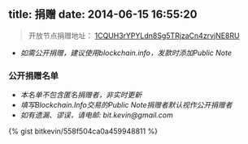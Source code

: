 title: 捐赠
date: 2014-06-15 16:55:20
---

> 开放节点捐赠地址： [1CQUH3rYPYLdn8Sg5TRjzaCn4zrvjNE8RU](https://blockchain.info/address/1CQUH3rYPYLdn8Sg5TRjzaCn4zrvjNE8RU)

* _如需公开捐赠，建议使用blockchain.info，发款时添加Public Note_

### 公开捐赠名单

* _本名单不包含匿名捐赠者，非实时更新_
* _填写Blockchain.Info交易的Public Note捐赠者默认视作公开捐赠者_
* _如有遗漏、谬误，请电邮: bit.kevin@gmail.com_

{% gist bitkevin/558f504ca0a459948811 %}
